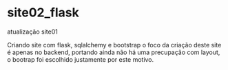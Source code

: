 # site02_flask
atualização site01

Criando site com flask, sqlalchemy e bootstrap
o foco da criação deste site é apenas no backend, portando ainda não há uma precupação com layout, o bootrap foi escolhido justamente por este motivo.
